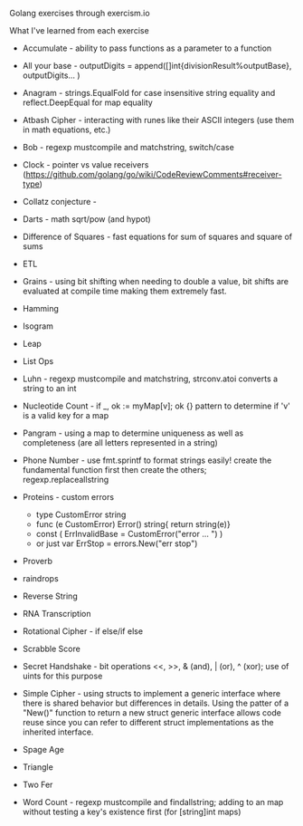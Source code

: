 Golang exercises through exercism.io

What I've learned from each exercise

* Accumulate            - ability to pass functions as a parameter to a function

* All your base         - outputDigits = append([]int{divisionResult%outputBase}, outputDigits... )

* Anagram               - strings.EqualFold for case insensitive string equality and reflect.DeepEqual for map equality

* Atbash Cipher         - interacting with runes like their ASCII integers (use them in math equations, etc.)

* Bob                   - regexp mustcompile and matchstring, switch/case

* Clock                 - pointer vs value receivers (https://github.com/golang/go/wiki/CodeReviewComments#receiver-type)

* Collatz conjecture    - 

* Darts                 - math sqrt/pow (and hypot)

* Difference of Squares - fast equations for sum of squares and square of sums

* ETL

* Grains               - using bit shifting when needing to double a value, bit shifts are
evaluated at compile time making them extremely fast.

* Hamming

* Isogram

* Leap

* List Ops

* Luhn                  - regexp mustcompile and matchstring, strconv.atoi converts a string to an int

* Nucleotide Count      - if _, ok := myMap[v]; ok {} pattern to determine if 'v' is a valid
key for a map

* Pangram               - using a map to determine uniqueness as well as completeness (are all letters 
represented in a string)

* Phone Number          - use fmt.sprintf to format strings easily!  create the fundamental function first then create the others; regexp.replaceallstring

* Proteins              - custom errors
  * type CustomError string
  * func (e CustomError) Error() string{ return string(e)}
  * const ( ErrInvalidBase = CustomError("error ... ") )
  * or just var ErrStop = errors.New("err stop")

* Proverb

* raindrops

* Reverse String

* RNA Transcription 

* Rotational Cipher       - if else/if else

* Scrabble Score

* Secret Handshake        - bit operations <<, >>, & (and), | (or), ^ (xor); use of uints for this purpose

* Simple Cipher           - using structs to implement a generic interface where there is shared behavior but differences in details.  Using the patter of a "New()" function to return a new struct
generic interface allows code reuse since you can refer to different struct implementations as the
inherited interface.

* Spage Age

* Triangle

* Two Fer

* Word Count            - regexp mustcompile and findallstring; adding to an map without testing a key's 
existence first (for [string]int maps)